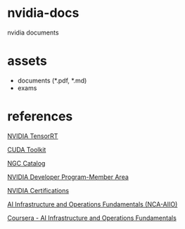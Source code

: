 # nvidia-docs
nvidia documents

# assets
- documents (*.pdf, *.md)
- exams

# references

[NVIDIA TensorRT](https://developer.nvidia.com/tensorrt)

[CUDA Toolkit](https://developer.nvidia.com/cuda-toolkit)

[NGC Catalog](https://catalog.ngc.nvidia.com)

[NVIDIA Developer Program-Member Area](https://developer.nvidia.com/nvidia-developer-program)

[NVIDIA Certifications](https://www.nvidia.com/en-us/learn/certification/)

[AI Infrastructure and Operations Fundamentals (NCA-AIIO)](https://www.nvidia.com/en-us/learn/certification/ai-infrastructure-operations-associate/)

[Coursera - AI Infrastructure and Operations Fundamentals](https://www.coursera.org/learn/ai-infrastructure-operations-fundamentals/home/module/1)
